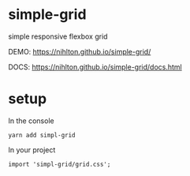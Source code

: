 # simple-grid
simple responsive flexbox grid

DEMO: https://nihlton.github.io/simple-grid/

DOCS: https://nihlton.github.io/simple-grid/docs.html

# setup

In the console

``yarn add simpl-grid``

In your project

``import 'simpl-grid/grid.css';``
